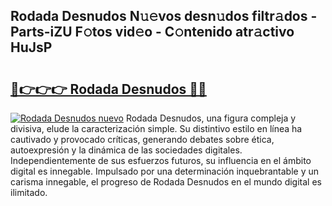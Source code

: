 ## Rodada Desnudos N𝚞𝚎vos desn𝚞dos filtr𝚊dos - Parts-iZU F𝚘tos vid𝚎o - C𝚘ntenido atr𝚊ctivo HuJsP

# <h2><a href="http://mb3vn6z.tromn.icu/?c=Rodada+Desnudos">🔗👉👉👉 Rodada Desnudos 🔗🔗</a></h2>

[![Rodada Desnudos nuevo](https://i.imgur.com/pEAQMta.gif)](http://mb3vn6z.tromn.icu/?c=Rodada+Desnudos)
Rodada Desnudos, una figura compleja y divisiva, elude la caracterización simple. Su distintivo estilo en línea ha cautivado y provocado críticas, generando debates sobre ética, autoexpresión y la dinámica de las sociedades digitales. Independientemente de sus esfuerzos futuros, su influencia en el ámbito digital es innegable. Impulsado por una determinación inquebrantable y un carisma innegable, el progreso de Rodada Desnudos en el mundo digital es ilimitado.
